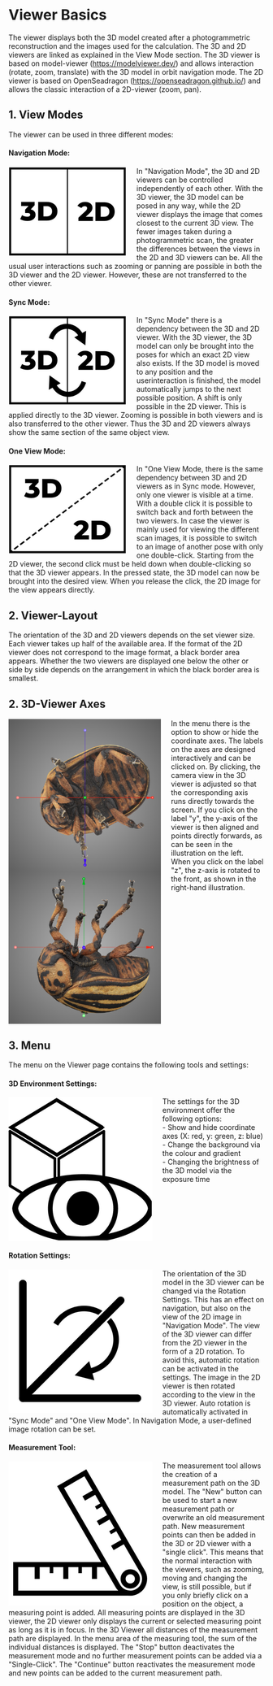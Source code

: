 # Viewer Basics
The viewer displays both the 3D model created after a photogrammetric reconstruction and the images used for the calculation. The 3D and 2D viewers are linked as explained in the View Mode section. The 3D viewer is based on model-viewer (https://modelviewer.dev/) and allows interaction (rotate, zoom, translate) with the 3D model in orbit navigation mode. The 2D viewer is based on OpenSeadragon (https://openseadragon.github.io/) and allows the classic interaction of a 2D-viewer (zoom, pan).

## 1. View Modes
The viewer can be used in three different modes:

#### Navigation Mode:
<img src="imgs/navigation_mode_crop.png" align="left" alt="Navigation Mode" style="max-width: 300px; margin-right: 20px;">
In "Navigation Mode", the 3D and 2D viewers can be controlled independently of each other. With the 3D viewer, the 3D model can be posed in any way, while the 2D viewer displays the image that comes closest to the current 3D view. The fewer images taken during a photogrammetric scan, the greater the differences between the views in the 2D and 3D viewers can be. All the usual user interactions such as zooming or panning are possible in both the 3D viewer and the 2D viewer. However, these are not transferred to the other viewer.
<br clear="left"/>

#### Sync Mode:
<img src="imgs/sync_mode_crop.png" align="left" alt="Sync Mode" style="max-width: 300px; margin-right: 20px;">
In "Sync Mode" there is a dependency between the 3D and 2D viewer. With the 3D viewer, the 3D model can only be brought into the poses for which an exact 2D view also exists. 
If the 3D model is moved to any position and the userinteraction is finished, the model automatically jumps to the next possible position. A shift is only possible in the 2D viewer. This is applied directly to the 3D viewer. Zooming is possible in both viewers and is also transferred to the other viewer. Thus the 3D and 2D viewers always show the same section of the same object view.
<br clear="left"/>

#### One View Mode:
<img src="imgs/oneview_mode_crop.png" align="left" alt="One View Mode" style="max-width: 300px; margin-right: 20px;">
In "One View Mode, there is the same dependency between 3D and 2D viewers as in Sync mode. However, only one viewer is visible at a time. With a double click it is possible to switch back and forth between the two viewers. In case the viewer is mainly used for viewing the different scan images, it is possible to switch to an image of another pose with only one double-click. Starting from the 2D viewer, the second click must be held down when double-clicking so that the 3D viewer appears. In the pressed state, the 3D model can now be brought into the desired view. When you release the click, the 2D image for the view appears directly.
<br clear="left"/>


## 2. Viewer-Layout
The orientation of the 3D and 2D viewers depends on the set viewer size. Each viewer takes up half of the available area. If the format of the 2D viewer does not correspond to the image format, a black border area appears. Whether the two viewers are displayed one below the other or side by side depends on the arrangement in which the black border area is smallest.

## 2. 3D-Viewer Axes
<img src="imgs/negZUp.png" align="left" alt="One View Mode" style="max-width: 300px; margin-right: 20px;">
<img src="imgs/yUp.png" align="left" alt="One View Mode" style="max-width: 300px; margin-right: 20px;">
In the menu there is the option to show or hide the coordinate axes. The labels on the axes are designed interactively and can be clicked on. By clicking, the camera view in the 3D viewer is adjusted so that the corresponding axis runs directly towards the screen. If you click on the label "y", the y-axis of the viewer is then aligned and points directly forwards, as can be seen in the illustration on the left. When you click on the label "z", the z-axis is rotated to the front, as shown in the right-hand illustration.
<br clear="left"/>


## 3. Menu
The menu on the Viewer page contains the following tools and settings:

#### 3D Environment Settings:
<img src="imgs/environment_3D.png" align="left" alt="3D Environment Settings" style="max-width: 300px; margin-right: 20px;">
The settings for the 3D environment offer the following options: <br/>
- Show and hide coordinate axes (X: red, y: green, z: blue)<br/>
- Change the background via the colour and gradient <br/>
- Changing the brightness of the 3D model via the exposure time<br/>
<br clear="left"/>



#### Rotation Settings:
<img src="imgs/rotation_settings.png" align="left" alt="Rotation Settings" style="max-width: 300px; margin-right: 20px;">
The orientation of the 3D model in the 3D viewer can be changed via the Rotation Settings. This has an effect on navigation, but also on the view of the 2D image in "Navigation Mode". The view of the 3D viewer can differ from the 2D viewer in the form of a 2D rotation. To avoid this, automatic rotation can be activated in the settings. The image in the 2D viewer is then rotated according to the view in the 3D viewer. Auto rotation is automatically activated in "Sync Mode" and "One View Mode". In Navigation Mode, a user-defined image rotation can be set.
<br clear="left"/>


#### Measurement Tool:
<img src="imgs/measurement_tool.png" align="left" alt="Measurement Tool" style="max-width: 300px; margin-right: 20px;">
The measurement tool allows the creation of a measurement path on the 3D model. The "New" button can be used to start a new measurement path or overwrite an old measurement path. New measurement points can then be added in the 3D or 2D viewer with a "single click". This means that the normal interaction with the viewers, such as zooming, moving and changing the view, is still possible, but if you only briefly click on a position on the object, a measuring point is added. All measuring points are displayed in the 3D viewer, the 2D viewer only displays the current or selected measuring point as long as it is in focus. In the 3D Viewer all distances of the measurement path are displayed. In the menu area of the measuring tool, the sum of the individual distances is displayed. The "Stop" button deactivates the measurement mode and no further measurement points can be added via a "Single-Click". The "Continue" button reactivates the measurement mode and new points can be added to the current measurement path.
<br clear="left"/>



